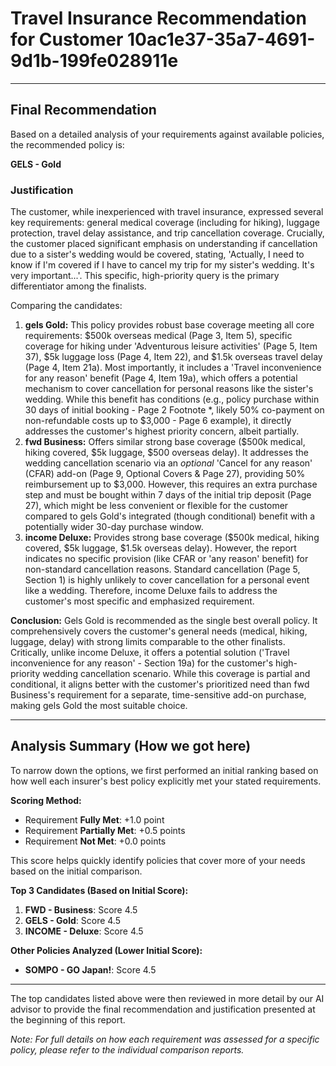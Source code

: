# Travel Insurance Recommendation for Customer 10ac1e37-35a7-4691-9d1b-199fe028911e

---

## Final Recommendation
Based on a detailed analysis of your requirements against available policies, the recommended policy is:

**GELS - Gold**

### Justification
The customer, while inexperienced with travel insurance, expressed several key requirements: general medical coverage (including for hiking), luggage protection, travel delay assistance, and trip cancellation coverage. Crucially, the customer placed significant emphasis on understanding if cancellation due to a sister's wedding would be covered, stating, 'Actually, I need to know if I'm covered if I have to cancel my trip for my sister's wedding. It's very important...'. This specific, high-priority query is the primary differentiator among the finalists.

Comparing the candidates:
1.  **gels Gold:** This policy provides robust base coverage meeting all core requirements: $500k overseas medical (Page 3, Item 5), specific coverage for hiking under 'Adventurous leisure activities' (Page 5, Item 37), $5k luggage loss (Page 4, Item 22), and $1.5k overseas travel delay (Page 4, Item 21a). Most importantly, it includes a 'Travel inconvenience for any reason' benefit (Page 4, Item 19a), which offers a potential mechanism to cover cancellation for personal reasons like the sister's wedding. While this benefit has conditions (e.g., policy purchase within 30 days of initial booking - Page 2 Footnote *, likely 50% co-payment on non-refundable costs up to $3,000 - Page 6 example), it directly addresses the customer's highest priority concern, albeit partially.
2.  **fwd Business:** Offers similar strong base coverage ($500k medical, hiking covered, $5k luggage, $500 overseas delay). It addresses the wedding cancellation scenario via an *optional* 'Cancel for any reason' (CFAR) add-on (Page 9, Optional Covers & Page 27), providing 50% reimbursement up to $3,000. However, this requires an extra purchase step and must be bought within 7 days of the initial trip deposit (Page 27), which might be less convenient or flexible for the customer compared to gels Gold's integrated (though conditional) benefit with a potentially wider 30-day purchase window.
3.  **income Deluxe:** Provides strong base coverage ($500k medical, hiking covered, $5k luggage, $1.5k overseas delay). However, the report indicates no specific provision (like CFAR or 'any reason' benefit) for non-standard cancellation reasons. Standard cancellation (Page 5, Section 1) is highly unlikely to cover cancellation for a personal event like a wedding. Therefore, income Deluxe fails to address the customer's most specific and emphasized requirement.

**Conclusion:** Gels Gold is recommended as the single best overall policy. It comprehensively covers the customer's general needs (medical, hiking, luggage, delay) with strong limits comparable to the other finalists. Critically, unlike income Deluxe, it offers a potential solution ('Travel inconvenience for any reason' - Section 19a) for the customer's high-priority wedding cancellation scenario. While this coverage is partial and conditional, it aligns better with the customer's prioritized need than fwd Business's requirement for a separate, time-sensitive add-on purchase, making gels Gold the most suitable choice.

---

## Analysis Summary (How we got here)
To narrow down the options, we first performed an initial ranking based on how well each insurer's best policy explicitly met your stated requirements.

**Scoring Method:**
- Requirement **Fully Met**: +1.0 point
- Requirement **Partially Met**: +0.5 points
- Requirement **Not Met**: +0.0 points

This score helps quickly identify policies that cover more of your needs based on the initial comparison.

**Top 3 Candidates (Based on Initial Score):**
1. **FWD - Business**: Score 4.5
2. **GELS - Gold**: Score 4.5
3. **INCOME - Deluxe**: Score 4.5

**Other Policies Analyzed (Lower Initial Score):**
- **SOMPO - GO Japan!**: Score 4.5

---

The top candidates listed above were then reviewed in more detail by our AI advisor to provide the final recommendation and justification presented at the beginning of this report.

*Note: For full details on how each requirement was assessed for a specific policy, please refer to the individual comparison reports.*